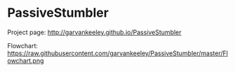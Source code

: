 PassiveStumbler
===============
Project page: http://garvankeeley.github.io/PassiveStumbler

Flowchart:
https://raw.githubusercontent.com/garvankeeley/PassiveStumbler/master/Flowchart.png
